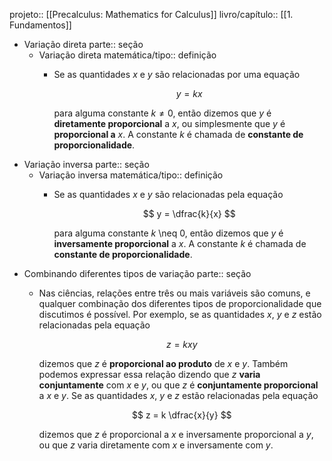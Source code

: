 projeto:: [[Precalculus: Mathematics for Calculus]]
livro/capítulo:: [[1. Fundamentos]]

- Variação direta
  parte:: seção
	- Variação direta
	  matemática/tipo:: definição
		- Se as quantidades $x$ e $y$ são relacionadas por uma equação
		  
		  $$
		  y = kx
		  $$
		  
		  para alguma constante $k \neq 0$, então dizemos que $y$ é **diretamente proporcional** a $x$, ou simplesmente que $y$ é **proporcional a** $x$. A constante $k$ é chamada de **constante de proporcionalidade**.
- Variação inversa
  parte:: seção
	- Variação inversa
	  matemática/tipo:: definição
		- Se as quantidades $x$ e $y$ são relacionadas pela equação
		  
		  $$
		  y = \dfrac{k}{x}
		  $$
		  
		  para alguma constante $k$ \neq 0, então dizemos que $y$ é **inversamente proporcional** a $x$. A constante $k$ é chamada de **constante de proporcionalidade**.
- Combinando diferentes tipos de variação
  parte:: seção
	- Nas ciências, relações entre três ou mais variáveis são comuns, e qualquer combinação dos diferentes tipos de proporcionalidade que discutimos é possível. Por exemplo, se as quantidades $x$, $y$ e $z$ estão relacionadas pela equação
	  
	  $$
	  z = kxy
	  $$
	  
	  dizemos que $z$ é **proporcional ao produto** de $x$ e $y$. Também podemos expressar essa relação dizendo que $z$ **varia conjuntamente** com $x$ e $y$, ou que $z$ é **conjuntamente proporcional** a $x$ e $y$. Se as quantidades $x$, $y$ e $z$ estão relacionadas pela equação
	  
	  $$
	  z = k \dfrac{x}{y}
	  $$
	  
	  dizemos que $z$ é proporcional a $x$ e inversamente proporcional a $y$, ou que $z$ varia diretamente com $x$ e inversamente com $y$.